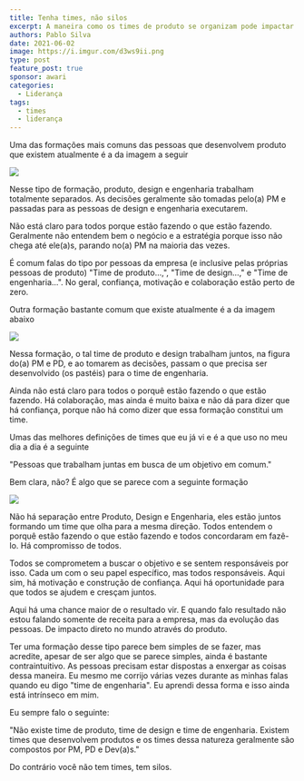 ```yaml
---
title: Tenha times, não silos
excerpt: A maneira como os times de produto se organizam pode impactar e muito, o resultado final
authors: Pablo Silva
date: 2021-06-02
image: https://i.imgur.com/d3ws9ii.png
type: post
feature_post: true
sponsor: awari
categories:
  - Liderança
tags:
  - times
  - liderança
---
```

Uma das formações mais comuns das pessoas que desenvolvem produto que existem atualmente é a da imagem a seguir

![](/images/posts/tenha-times-nao-silos-1.png)

Nesse tipo de formação, produto, design e engenharia trabalham totalmente separados. As decisões geralmente são tomadas pelo(a) PM e passadas para as pessoas de design e engenharia executarem. 

Não está claro para todos porque estão fazendo o que estão fazendo. Geralmente não entendem bem o negócio e a estratégia porque isso não chega até ele(a)s, parando no(a) PM na maioria das vezes.

É comum falas do tipo por pessoas da empresa (e inclusive pelas próprias pessoas de produto) "Time de produto...,", "Time de design…," e "Time de engenharia...". No geral, confiança, motivação e colaboração estão perto de zero.

Outra formação bastante comum que existe atualmente é a da imagem abaixo

![](/images/posts/tenha-times-nao-silos-2.png)

Nessa formação, o tal time de produto e design trabalham juntos, na figura do(a) PM e PD, e ao tomarem as decisões, passam o que precisa ser desenvolvido (os pastéis) para o time de engenharia.

Ainda não está claro para todos o porquê estão fazendo o que estão fazendo. Há colaboração, mas ainda é muito baixa e não dá para dizer que há confiança, porque não há como dizer que essa formação constitui um time.

Umas das melhores definições de times que eu já vi e é a que uso no meu dia a dia é a seguinte

"Pessoas que trabalham juntas em busca de um objetivo em comum."

Bem clara, não? É algo que se parece com a seguinte formação

![](/images/posts/tenha-times-nao-silos-3.png)

Não há separação entre Produto, Design e Engenharia, eles estão juntos formando um time que olha para a mesma direção. Todos entendem o porquê estão fazendo o que estão fazendo e todos concordaram em fazê-lo. Há compromisso de todos. 

Todos se comprometem a buscar o objetivo e se sentem responsáveis por isso. Cada um com o seu papel específico, mas todos responsáveis. Aqui sim, há motivação e construção de confiança. Aqui há oportunidade para que todos se ajudem e cresçam juntos.

Aqui há uma chance maior de o resultado vir. E quando falo resultado não estou falando somente de receita para a empresa, mas da evolução das pessoas. De impacto direto no mundo através do produto.

Ter uma formação desse tipo parece bem simples de se fazer, mas acredite, apesar de ser algo que se parece simples, ainda é bastante contraintuitivo. As pessoas precisam estar dispostas a enxergar as coisas dessa maneira. Eu mesmo me corrijo várias vezes durante as minhas falas quando eu digo "time de engenharia". Eu aprendi dessa forma e isso ainda está intrínseco em mim. 

Eu sempre falo o seguinte: 

"Não existe time de produto, time de design e time de engenharia. Existem times que desenvolvem produtos e os times dessa natureza geralmente são compostos por PM, PD e Dev(a)s."

Do contrário você não tem times, tem silos.